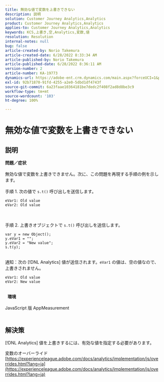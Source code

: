 ```yaml
---
title: 無効な値で変数を上書きできない
description: 説明
solution: Customer Journey Analytics,Analytics
product: Customer Journey Analytics,Analytics
applies-to: Customer Journey Analytics,Analytics
keywords: KCS,上書き,空,Analytics,変数,値
resolution: Resolution
internal-notes: null
bug: false
article-created-by: Norio Takemura
article-created-date: 6/28/2022 8:33:34 AM
article-published-by: Norio Takemura
article-published-date: 6/28/2022 8:36:11 AM
version-number: 2
article-number: KA-19773
dynamics-url: https://adobe-ent.crm.dynamics.com/main.aspx?forceUCI=1&pagetype=entityrecord&etn=knowledgearticle&id=620200fd-bcf6-ec11-bb3d-000d3a5b0bd2
exl-id: 92b71870-91fd-4255-a2e0-5dbd1df4743f
source-git-commit: 6a23faae10364181be7dedc2f408f2ad8d8be3c9
workflow-type: tm+mt
source-wordcount: '103'
ht-degree: 100%

---
```


# 無効な値で変数を上書きできない

## 説明

<b>問題／症状</b><br><br>無効な値で変数を上書きできません。次に、この問題を再現する手順の例を示します。
<br> 
<br>手順 1. 次の値で `s.t()` 呼び出しを送信します。

```
eVar1: Old value
eVar2: Old value
```

<br> 
<br>手順 2. 上書きオブジェクトで `s.t()` 呼び出しを送信します。

```
var y = new Object();
y.eVar1 = "";
y.eVar2 = "New value";
s.t(y);
```

<br>通知：次の [!DNL Analytics] 値が送信されます。`eVar1` の値は、空の値なので、上書きされません。

```
eVar1: Old value
eVar2: New value
```

<br> 
<b>環境</b><br><br>JavaScript 版 AppMeasurement
<br> 

## 解決策


[!DNL Analytics] 値を上書きするには、有効な値を指定する必要があります。

変数のオーバーライド
[https://experienceleague.adobe.com/docs/analytics/implementation/js/overrides.html?lang=ja](https://experienceleague.adobe.com/docs/analytics/implementation/js/overrides.html?lang=ja)
